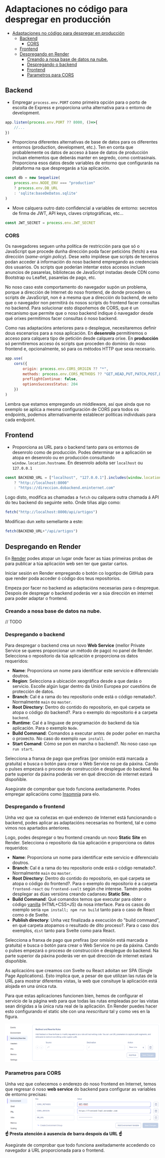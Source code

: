 # Adaptaciones no código para despregar en producción

<!-- TOC -->

- [Adaptaciones no código para despregar en producción](#adaptaciones-no-c%C3%B3digo-para-despregar-en-producci%C3%B3n)
    - [Backend](#backend)
        - [CORS](#cors)
    - [Frontend](#frontend)
    - [Despregando en Render](#despregando-en-render)
        - [Creando a nosa base de datos na nube.](#creando-a-nosa-base-de-datos-na-nube)
        - [Despregando o backend](#despregando-o-backend)
        - [Frontend](#frontend)
        - [Parametros para CORS](#parametros-para-cors)

<!-- /TOC -->


## Backend
* Empregar `process.env.PORT` como primeira opción para o porto de escoita de Express e proporciona unha alternativa para o entorno de development.
```js
app.listen(process.env.PORT ?? 8000, ()=>{
    //...
})
```
* Proporciona diferentes alternativas de base de datos para os diferentes entornos (production, development, etc.). Ten en conta que probablemente os datos de acceso á base de datos de producción incluan elementos que deberás manter en segredo, como contrasinais. Proporciona esos datos desde variables de entorno que configurarás na plataforma na que despregarás a túa aplicación.
```js
const db = new Sequelize(
    process.env.NODE_ENV === "production"
    ? process.env.DB_URL
    : 'sqlite:baseDeDatos.sqlite'
)
```
* Move calquera outro dato confidencial a variables de entorno: secretos de firma de JWT, API keys, claves criptográficas, etc...
```js
const JWT_SECRET = process.env.JWT_SECRET
```

### CORS
Os navegadores seguen unha política de restricción para que só o JavaScript que procede dunha dirección poda facer peticións (fetch) a esa dirección (_same-origin policy_). Dese xeito impídese que scripts de terceiros podan acceder á información do noso backend empregando as credenciais dos usuarios. Os scripts que poderían intentar estos accesos incluen anuncios de pasarelas, bibliotecas de JavaScript instadas desde CDN como Bootstrap ou Leaflet, pasarelas de pago, etc.

No noso caso este comportamento do navegador supón un problema, porque a dirección de Internet do noso frontend, de donde proceden os scripts de JavaScript, non é a mesma que a dirección do backend, de xeito que o navegador non permitirá ós nosos scripts do frontend facer consultas no backend. Para solucionar esto dispoñemos de CORS, que é un mecanismo que permite que o noso backend indique ó navegador desde qué orixes permitimos facer consultas ó noso backend.

Como nas adaptacións anteriores para o desplegue, necesitaremos definir dous escenarios para a nosa aplicación. En __desenrolo__ permitiremos o acceso para calquera tipo de petición desde calquera orixe. En __producción__ só permitiremos acceso ós scripts que proceden do dominio do noso frontend e, opcionalmente, só para os métodos HTTP que sexa necesario.

```js
app.use(
    cors({
        origin: process.env.CORS_ORIGIN ?? "*",
        methods: process.env.CORS_METHODS ?? "GET,HEAD,PUT,PATCH,POST,DELETE",
        preflightContinue: false,
        optionsSuccessStatus: 204
    })
)
```

Lembra que estamos empregando un middleware, así que ainda que no exemplo se aplica a mesma configuración de CORS para todos os endpoints, podemos alternativamente establecer políticas individuais para cada endpoint.

## Frontend
* Proporciona as URL para o backend tanto para os entornos de desenrolo como de producción. Podes determinar se a aplicación se atopa en desenrolo ou en producción consultando `window.location.hostname`. En desenrolo adoita ser `localhost` ou `127.0.0.1`
```js
const BACKEND_URL = ["localhost", "127.0.0.1"].includes(window.location.hostname)
    ? "http://localhost:8000"
    : "https://direccion.dobackend.eninternet.com"
```
Logo disto, modifica as chamadas a `fetch` ou calquera outra chamada á API do teu backend do seguinte xeito. Onde tiñas algo como:
```js
fetch("http://localhost:8000/api/artigos")
```
Modifícao dun xeito semellante a este:
```js
fetch(BACKEND_URL+"/api/artigos")
```

## Despregando en Render

En [Render](https://render.com) podes atopar un lugar onde facer as túas primeiras probas de para publicar a túa aplicación web sen ter que gastar cartos.

Iniciar sesión en Render empregando o botón co logotipo de GitHub para que render poda acceder ó código dos teus repositorios.

Empeza por facer no backend as adaptacións necesarias para o despregue. Despois de despregar o backend poderás ver a súa dirección en internet para poder adaptar o frontend.

### Creando a nosa base de datos na nube.

// TODO

### Despregando o backend
Para despregar o backend crea un novo __Web Service__ (mellor Private Service se queres proporcionar un método de pago) no panel de Render. Selecciona o repositorio da túa aplicación e proporciona os datos requeridos:
* __Name__: Proporciona un nome para identificar este servicio e diferencialo doutros.
* __Region__: Selecciona a ubicación xeográfica desde a que darás o servicio. Escolle algún lugar dentro da Unión Europea por cuestións de protección de datos.
* __Branch__: Cal é a rama do teu repositorio onde está o código rematado?. Normalmente `main` ou `master`.
* __Root Directory__: Dentro do contido do repositorio, en qué carpeta se atopa o código do backend?. Para o exemplo do repositorio é a carpeta `backend`.
* __Runtime__: Cal é a linguaxe de programación do backend da túa aplicación. Para o exemplo `Node`.
* __Build Command__: Comandos a executar antes de poder poñer en marcha o proxecto. No caso do exemplo `npm install`.
* __Start Comand__: Cómo se pon en marcha o backend?. No noso caso `npm run start`.

Selecciona a franxa de pago que prefiras (por omisión está marcada a gratuita) e busca o botón para crear o Web Service no pe da páxina. Cando o pulses empezará o proceso de construcción e desplegue do backend. Na parte superior da páxina poderás ver en qué dirección de internet estará dispoñible.

Asegúrate de comprobar que todo funciona axeitadamente. Podes empregar aplicacións como [Insomnia](https://insomnia.rest/) para elo.

### Despregando o frontend

Unha vez que xa coñezas en qué enderezo de Internet está funcionando o backend, podes aplicar as adaptacións necesarias no frontend, tal e como vimos nos apartados anteriores.

Logo, podes despregar o teu frontend creando un novo __Static Site__ en Render. Selecciona o repositorio da túa aplicación e proporciona os datos requeridos:

* __Name__: Proporciona un nome para identificar este servicio e diferencialo doutros.
* __Branch__: Cal é a rama do teu repositorio onde está o código rematado?. Normalmente `main` ou `master`.
* __Root Directory__: Dentro do contido do repositorio, en qué carpeta se atopa o código do frontend?. Para o exemplo do repositorio é a carpeta `frontend-react` ou `frontend-svelt` según che interese. Tamén podes desplegar as dúas versións creando cadanseu __Static Site__.
* __Build Command__: Qué comandos temos que executar para obter o código [vanilla](https://en.wikipedia.org/wiki/Vanilla_software) (HTML+CSS+JS) da nosa interface. Para os casos do exemplo sería `npm install; npm run build` tanto para o caso de React como o de Svelte.
* __Publish directory__: Unha vez finalizada a execución do "build command", en qué carpeta atopamos o resultado de dito proceso?. Para o caso dos exemplos, `dist` tanto para Svelte como para React.

Selecciona a franxa de pago que prefiras (por omisión está marcada a gratuita) e busca o botón para crear o Web Service no pe da páxina. Cando o pulses empezará o proceso de construcción e desplegue do backend. Na parte superior da páxina poderás ver en qué dirección de internet estará dispoñible.

As aplicacións que creamos con Svelte ou React adoitan ser SPA (Single Page Applications). Esto implica que, a pesar de que utilizan las rutas de la URL para mostrar diferentes vistas, la web que consituye la aplicación está alojada en una única ruta.

Para que estas aplicaciones funcionen bien, hemos de configurar el servicio de la página web para que todas las rutas empleadas por las vistas sean dirigidas a la única ruta real de la aplicación. En Render puedes hacer esto configurando el static site con una _reescritura_ tal y como ves en la figura.

![Configuración da redirección das rutas do frontend](./resources/redirection.png)

### Parametros para CORS

Unha vez que coñecemos o enderezo do noso frontend en Internet, temos que regresar ó noso __web service__ do backend para configurar as variables de entorno precisas:
![Variables de entorno para CORS](./resources/CORS.png)
__☝️ Presta atención á ausencia de barra despois da URL ☝️__

Asegúrate de comprobar que todo funciona axeitadamente accedendo co navegador á URL proporcionada para o frontend.
